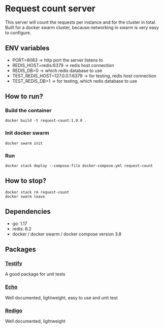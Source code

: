 # Request count server
This server will count the requests per instance and for the cluster in total. Built for a docker swarm cluster, because networking in swarm is very easy to configure.

## ENV variables
- PORT=8083 -> http port the server listens to
- REDIS_HOST=redis:6379 -> redis host connection
- REDIS_DB=0 -> which redis database to use
- TEST_REDIS_HOST=127.0.0.1:6379 -> for testing, redis host connection
- TEST_REDIS_DB=1 -> for testing, which redis database to use

## How to run?
### Build the container
```
docker build -t request-count:1.0.0 .
```
### Init docker swarm
````
docker swarm init
````
### Run
````
docker stack deploy --compose-file docker-compose.yml request-count
````

## How to stop?
````
docker stack rm request-count
docker swarm leave
````

## Dependencies
- go: 1.17
- redis: 6.2
- docker / docker swarm / docker compose version 3.8

## Packages
### [Testify](github.com/stretchr/testify)
A good package for unit tests

### [Echo](https://echo.labstack.com/guide/)
Well documented, lightweight, easy to use and unit test

### [Redigo](https://github.com/gomodule/redigo)
Well documented, lightweight
